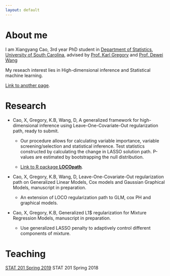 ```yaml
---
layout: default
---
```


# About me 

I am Xiangyang Cao, 3rd year PhD student in [Department of Statistics](https://sc.edu/study/colleges_schools/artsandsciences/statistics/index.php), [University of South Carolina](https://sc.edu/), advised by [Prof. Karl Gregory](http://people.stat.sc.edu/gregorkb/) and [Prof. Dewei Wang](http://people.stat.sc.edu/wang528/index.html)

My reseach interest lies in High-dimensional inference and Statistical machine learning. 

[Link to another page](./another-page.html).

# Research

* Cao, X, Gregory, K.B, Wang, D, A generalized framework for high-dimensional inference using Leave-One-Covariate-Out regularization path, ready to submit.

  - Our procedure allows for calculating variable importance, variable screening/selection and statistical inference. Test statistics constructed by calculating the change in LASSO solution path. P-values are estimated by bootstrapping the null distribution. 
  
  - [Link to R package **LOCOpath**](https://github.com/statcao/LOCOpath). 

* Cao, X, Gregory, K.B, Wang, D, Leave-One-Covariate-Out regularization path on Generalized Linear Models, Cox models and Gaussian Graphical Models, manuscript in preparation.

  - An extension of LOCO regularization path to GLM, cox PH and graphical models.

* Cao, X, Gregory, K.B, Generalized L1$ regularization for Mixture Regression Models, manuscript in preparation.
  
  - Use generalized LASSO penalty to adaptively control different components of mixture.


# Teaching

[STAT 201 Spring 2019](./teaching) 
STAT 201 Spring 2018

